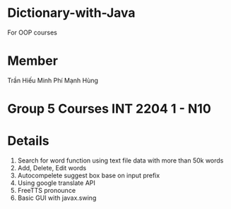 # Dictionary-with-Java
For OOP courses 

# Member 
Trần Hiếu Minh
Phí Mạnh Hùng

# Group 5 Courses INT 2204 1 - N10
# Details
1) Search for word function using text file data with more than 50k words
2) Add, Delete, Edit words 
3) Autocompelete suggest box base on input prefix
4) Using google translate API
5) FreeTTS pronounce 
6) Basic GUI with javax.swing

